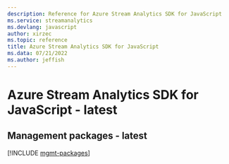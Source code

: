 ```yaml
---
description: Reference for Azure Stream Analytics SDK for JavaScript
ms.service: streamanalytics
ms.devlang: javascript
author: xirzec
ms.topic: reference
title: Azure Stream Analytics SDK for JavaScript
ms.data: 07/21/2022
ms.author: jeffish
---
```

# Azure Stream Analytics SDK for JavaScript - latest

## Management packages - latest
[!INCLUDE [mgmt-packages](stream-analytics-mgmt-index.md)]